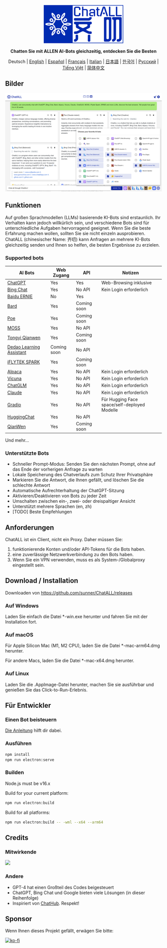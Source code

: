 <div align="center">
   <img src="src/assets/logo-cover.png" width=256></img>
   <p><strong>Chatten Sie mit ALLEN AI-Bots gleichzeitig, entdecken Sie die Besten</strong></p>

Deutsch | [English](README.md) | [Español](README_ES-ES.md) | [Français](README_FR-FR.md) | [Italian](README_IT-IT.md) | [日本語](README_JA-JP.md) | [한국어](README_KO-KR.md) | [Русский](README_RU-RU.md) | [Tiếng Việt](README_VI-VN.md) | [简体中文](README_ZH-CN.md)

</div>

## Bilder

![Bilder](screenshots/screenshot-1.png?raw=true)

## Funktionen

Auf großen Sprachmodellen (LLMs) basierende KI-Bots sind erstaunlich. Ihr Verhalten kann jedoch willkürlich sein, und verschiedene Bots sind für unterschiedliche Aufgaben hervorragend geeignet. Wenn Sie die beste Erfahrung machen wollen, sollten Sie sie nicht einzeln ausprobieren. ChatALL (chinesischer Name: 齐叨) kann Anfragen an mehrere KI-Bots gleichzeitig senden und Ihnen so helfen, die besten Ergebnisse zu erzielen.

### Supported bots

| AI Bots                                                      | Web Zugang  | API         | Notizen                                      |
| ------------------------------------------------------------ | ----------- | ----------- | -------------------------------------------- |
| [ChatGPT](https://chat.openai.com)                           | Yes         | Yes         | Web-Browsing inklusive                       |
| [Bing Chat](https://www.bing.com/new)                        | Yes         | No API      | Kein Login erforderlich                      |
| [Baidu ERNIE](https://yiyan.baidu.com/)                      | No          | Yes         |                                              |
| [Bard](https://bard.google.com/)                             | Yes         | Coming soon |                                              |
| [Poe](https://poe.com/)                                      | Yes         | Coming soon |                                              |
| [MOSS](https://moss.fastnlp.top/)                            | Yes         | No API      |                                              |
| [Tongyi Qianwen](http://tongyi.aliyun.com/)                  | Yes         | Coming soon |                                              |
| [Dedao Learning Assistant](https://ai.dedao.cn/)             | Coming soon | No API      |                                              |
| [iFLYTEK SPARK](http://xinghuo.xfyun.cn/)                    | Yes         | Coming soon |                                              |
| [Alpaca](https://crfm.stanford.edu/2023/03/13/alpaca.html)   | Yes         | No API      | Kein Login erforderlich                      |
| [Vicuna](https://lmsys.org/blog/2023-03-30-vicuna/)          | Yes         | No API      | Kein Login erforderlich                      |
| [ChatGLM](https://chatglm.cn/blog)                           | Yes         | No API      | Kein Login erforderlich                      |
| [Claude](https://www.anthropic.com/index/introducing-claude) | Yes         | No API      | Kein Login erforderlich                      |
| [Gradio](https://gradio.app/)                                | Yes         | No API      | Für Hugging Face space/self-deployed Modelle |
| [HuggingChat](https://huggingface.co/chat/)                  | Yes         | No API      |                                              |
| [QianWen](https://qianwen.aliyun.com/)                       | Yes         | Coming soon |                                              |

Und mehr...

### Unterstützte Bots

- Schneller Prompt-Modus: Senden Sie den nächsten Prompt, ohne auf das Ende der vorherigen Anfrage zu warten
- Lokale Speicherung des Chatverlaufs zum Schutz Ihrer Privatsphäre
- Markieren Sie die Antwort, die Ihnen gefällt, und löschen Sie die schlechte Antwort
- Automatische Aufrechterhaltung der ChatGPT-Sitzung
- Aktivieren/Deaktivieren von Bots zu jeder Zeit
- Umschalten zwischen ein-, zwei- oder dreispaltiger Ansicht
- Unterstützt mehrere Sprachen (en, zh)
- [TODO] Beste Empfehlungen

## Anforderungen

ChatALL ist ein Client, nicht ein Proxy. Daher müssen Sie:

1. funktionierende Konten und/oder API-Tokens für die Bots haben.
2. eine zuverlässige Netzwerkverbindung zu den Bots haben.
3. Wenn Sie ein VPN verwenden, muss es als System-/Globalproxy eingestellt sein.

## Download / Installation

Downloaden von https://github.com/sunner/ChatALL/releases

### Auf Windows

Laden Sie einfach die Datei \*-win.exe herunter und fahren Sie mit der Installation fort.

### Auf macOS

Für Apple Silicon Mac (M1, M2 CPU), laden Sie die Datei \*-mac-arm64.dmg herunter.

Für andere Macs, laden Sie die Datei \*-mac-x64.dmg herunter.

### Auf Linux

Laden Sie die .AppImage-Datei herunter, machen Sie sie ausführbar und genießen Sie das Click-to-Run-Erlebnis.

## Für Entwickler

### Einen Bot beisteuern

[Die Anleitung](https://github.com/sunner/ChatALL/wiki/%E5%A6%82%E4%BD%95%E6%B7%BB%E5%8A%A0%E4%B8%80%E4%B8%AA%E6%96%B0%E7%9A%84-AI-%E5%AF%B9%E8%AF%9D%E6%9C%BA%E5%99%A8%E4%BA%BA) hilft dir dabei.

### Ausführen

```bash
npm install
npm run electron:serve
```

### Builden

Node.js must be v16.x

Build for your current platform:

```bash
npm run electron:build
```

Build for all platforms:

```bash
npm run electron:build -- -wml --x64 --arm64
```

## Credits

### Mitwirkende

<a href="https://github.com/sunner/ChatALL/graphs/contributors">
  <img src="https://contrib.rocks/image?repo=sunner/ChatALL" />
</a>

### Andere

- GPT-4 hat einen Großteil des Codes beigesteuert
- ChatGPT, Bing Chat und Google bieten viele Lösungen (in dieser Reihenfolge)
- Inspiriert von [ChatHub](https://github.com/chathub-dev/chathub). Respekt!

## Sponsor

Wenn Ihnen dieses Projekt gefällt, erwägen Sie bitte:

[![ko-fi](https://ko-fi.com/img/githubbutton_sm.svg)](https://ko-fi.com/F1F8KZJGJ)
